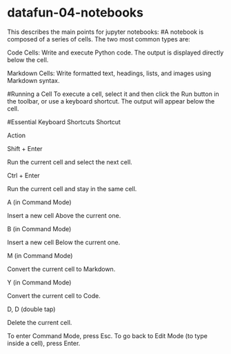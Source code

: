 # datafun-04-notebooks
This describes the main points for jupyter notebooks:
#A notebook is composed of a series of cells. The two most common types are:

Code Cells: Write and execute Python code. The output is displayed directly below the cell.

Markdown Cells: Write formatted text, headings, lists, and images using Markdown syntax.

#Running a Cell
To execute a cell, select it and then click the Run button in the toolbar, or use a keyboard shortcut. The output will appear below the cell.

#Essential Keyboard Shortcuts
Shortcut

Action

Shift + Enter

Run the current cell and select the next cell.

Ctrl + Enter

Run the current cell and stay in the same cell.

A (in Command Mode)

Insert a new cell Above the current one.

B (in Command Mode)

Insert a new cell Below the current one.

M (in Command Mode)

Convert the current cell to Markdown.

Y (in Command Mode)

Convert the current cell to Code.

D, D (double tap)

Delete the current cell.

To enter Command Mode, press Esc. To go back to Edit Mode (to type inside a cell), press Enter.